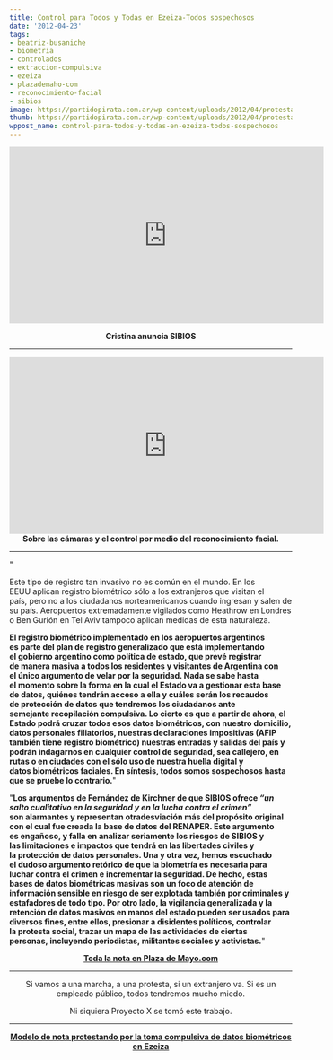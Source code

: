 ```yaml
---
title: Control para Todos y Todas en Ezeiza-Todos sospechosos
date: '2012-04-23'
tags:
- beatriz-busaniche
- biometria
- controlados
- extraccion-compulsiva
- ezeiza
- plazademaho-com
- reconocimiento-facial
- sibios
image: https://partidopirata.com.ar/wp-content/uploads/2012/04/protestaingresoezeiza.jpg
thumb: https://partidopirata.com.ar/wp-content/uploads/2012/04/protestaingresoezeiza-150x150.jpg
wppost_name: control-para-todos-y-todas-en-ezeiza-todos-sospechosos
---
```


<center>
<iframe src="http://www.youtube.com/embed/ZZnVuBHJ994" frameborder="0" width="560" height="315"></iframe></center>
<p style="text-align: center;"><strong>Cristina anuncia SIBIOS</strong></p>


<hr />
<p style="text-align: center;"><iframe src="http://www.youtube.com/embed/ARWx6uWxHtU" frameborder="0" width="560" height="315"></iframe>
<strong>Sobre las cámaras y el control por medio del reconocimiento facial.</strong></p>


<hr />

"

Este tipo de registro tan invasivo no es común en el mundo. En los EEUU aplican registro biométrico sólo a los extranjeros que visitan el país, pero no a los ciudadanos norteamericanos cuando ingresan y salen de su país. Aeropuertos extremadamente vigilados como Heathrow en Londres o Ben Gurión en Tel Aviv tampoco aplican medidas de esta naturaleza.

<strong>El registro biométrico implementado en los aeropuertos argentinos es parte del plan de registro generalizado que está implementando el gobierno argentino como política de estado, que prevé registrar de manera masiva a todos los residentes y visitantes de Argentina con el único argumento de velar por la seguridad. Nada se sabe hasta el momento sobre la forma en la cual el Estado va a gestionar esta base de datos, quiénes tendrán acceso a ella y cuáles serán los recaudos de protección de datos que tendremos los ciudadanos ante semejante recopilación compulsiva. Lo cierto es que a partir de ahora, el Estado podrá cruzar todos esos datos biométricos, con nuestro domicilio, datos personales filiatorios, nuestras declaraciones impositivas (AFIP también tiene registro biométrico) nuestras entradas y salidas del país y podrán indagarnos en cualquier control de seguridad, sea callejero, en rutas o en ciudades con el sólo uso de nuestra huella digital y datos biométricos faciales. En síntesis, todos somos sospechosos hasta que se pruebe lo contrario.</strong>"

"<strong>Los argumentos de Fernández de Kirchner de que SIBIOS ofrece <em>“un salto cualitativo en la seguridad y en la lucha contra el crimen”</em> son alarmantes y representan otradesviación más del propósito original con el cual fue creada la base de datos del RENAPER. Este argumento es engañoso, y falla en analizar seriamente los riesgos de SIBIOS y las limitaciones e impactos que tendrá en las libertades civiles y la protección de datos personales. Una y otra vez, hemos escuchado el dudoso argumento retórico de que la biometría es necesaria para luchar contra el crimen e incrementar la seguridad. De hecho, estas bases de datos biométricas masivas son un foco de atención de información sensible en riesgo de ser explotada también por criminales y estafadores de todo tipo. Por otro lado, la vigilancia generalizada y la retención de datos masivos en manos del estado pueden ser usados para diversos fines, entre ellos, presionar a disidentes políticos, controlar la protesta social, trazar un mapa de las actividades de ciertas personas, incluyendo periodistas, militantes sociales y activistas.</strong>"
<p style="text-align: center;"><strong><a href="http://www.plazademayo.com/2012/04/control-para-todos/" target="_blank">Toda la nota en Plaza de Mayo.com</a></strong></p>


<hr />
<p style="text-align: center;">Si vamos a una marcha, a una protesta, si un extranjero va. Si es un empleado público, todos tendremos mucho miedo.</p>
<p style="text-align: center;">Ni siquiera Proyecto X se tomó este trabajo.</p>


<hr />
<p style="text-align: center;"><strong><a href="https://partidopirata.com.ar/4162/si-no-quiero-que-tomen-compulsivamente-mis-datos-biometricos-en-ezeiza">Modelo de nota protestando por la toma compulsiva de datos biométricos en Ezeiza</a></strong></p>
